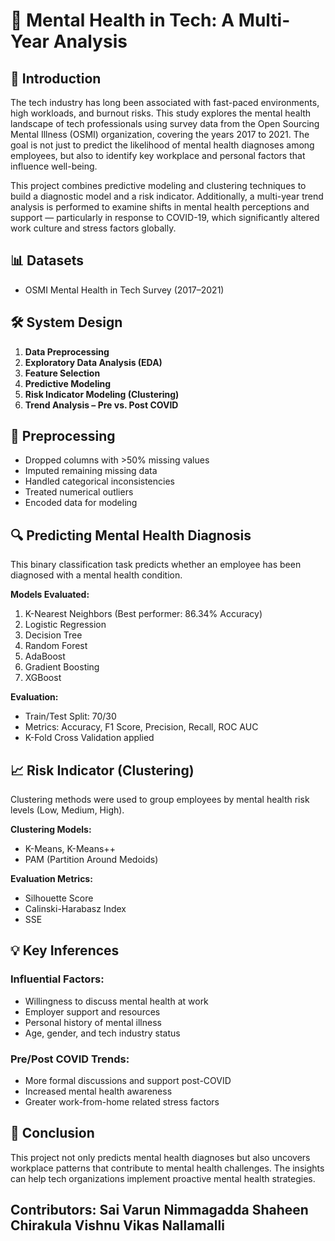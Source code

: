 
# 🧠 Mental Health in Tech: A Multi-Year Analysis

## 📌 Introduction

The tech industry has long been associated with fast-paced environments, high workloads, and burnout risks. This study explores the mental health landscape of tech professionals using survey data from the Open Sourcing Mental Illness (OSMI) organization, covering the years 2017 to 2021. The goal is not just to predict the likelihood of mental health diagnoses among employees, but also to identify key workplace and personal factors that influence well-being.

This project combines predictive modeling and clustering techniques to build a diagnostic model and a risk indicator. Additionally, a multi-year trend analysis is performed to examine shifts in mental health perceptions and support — particularly in response to COVID-19, which significantly altered work culture and stress factors globally.

## 📊 Datasets

- OSMI Mental Health in Tech Survey (2017–2021)

## 🛠 System Design

1. **Data Preprocessing**
2. **Exploratory Data Analysis (EDA)**
3. **Feature Selection**
4. **Predictive Modeling**
5. **Risk Indicator Modeling (Clustering)**
6. **Trend Analysis – Pre vs. Post COVID**

## 🔧 Preprocessing

- Dropped columns with >50% missing values
- Imputed remaining missing data
- Handled categorical inconsistencies
- Treated numerical outliers
- Encoded data for modeling

## 🔍 Predicting Mental Health Diagnosis

This binary classification task predicts whether an employee has been diagnosed with a mental health condition.

**Models Evaluated:**

1. K-Nearest Neighbors (Best performer: 86.34% Accuracy)
2. Logistic Regression
3. Decision Tree
4. Random Forest
5. AdaBoost
6. Gradient Boosting
7. XGBoost

**Evaluation:**

- Train/Test Split: 70/30
- Metrics: Accuracy, F1 Score, Precision, Recall, ROC AUC
- K-Fold Cross Validation applied

## 📈 Risk Indicator (Clustering)

Clustering methods were used to group employees by mental health risk levels (Low, Medium, High).

**Clustering Models:**

- K-Means, K-Means++
- PAM (Partition Around Medoids)

**Evaluation Metrics:**

- Silhouette Score
- Calinski-Harabasz Index
- SSE

## 💡 Key Inferences

### Influential Factors:
- Willingness to discuss mental health at work
- Employer support and resources
- Personal history of mental illness
- Age, gender, and tech industry status

### Pre/Post COVID Trends:
- More formal discussions and support post-COVID
- Increased mental health awareness
- Greater work-from-home related stress factors

## 📌 Conclusion

This project not only predicts mental health diagnoses but also uncovers workplace patterns that contribute to mental health challenges. The insights can help tech organizations implement proactive mental health strategies.


Contributors:
Sai Varun Nimmagadda
Shaheen Chirakula
Vishnu Vikas Nallamalli
---
